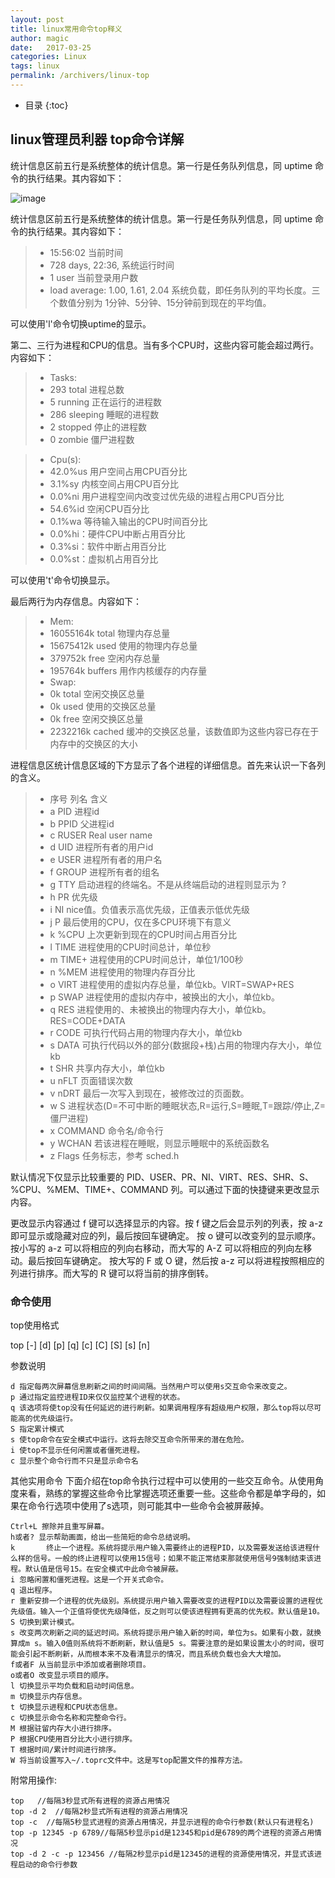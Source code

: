 ```yaml
---
layout: post
title: linux常用命令top释义
author: magic
date:   2017-03-25
categories: Linux
tags: linux
permalink: /archivers/linux-top
---
```

* 目录
{:toc}

## linux管理员利器	top命令详解
统计信息区前五行是系统整体的统计信息。第一行是任务队列信息，同 uptime 命令的执行结果。其内容如下：
<!--more-->
![image](http://magic5650.github.io/assets/image/top.png)

统计信息区前五行是系统整体的统计信息。第一行是任务队列信息，同 uptime 命令的执行结果。其内容如下：
 
>* 15:56:02 当前时间
>* 728 days, 22:36, 系统运行时间
>* 1 user 当前登录用户数
>* load average: 1.00, 1.61, 2.04 系统负载，即任务队列的平均长度。三个数值分别为 1分钟、5分钟、15分钟前到现在的平均值。

可以使用'l'命令切换uptime的显示。

第二、三行为进程和CPU的信息。当有多个CPU时，这些内容可能会超过两行。内容如下：

>* Tasks: 
>* 293 total 进程总数
>* 5 running 正在运行的进程数
>* 286 sleeping 睡眠的进程数
>* 2 stopped 停止的进程数
>* 0 zombie 僵尸进程数

>* Cpu(s): 
>* 42.0%us 用户空间占用CPU百分比
>* 3.1%sy 内核空间占用CPU百分比
>* 0.0%ni 用户进程空间内改变过优先级的进程占用CPU百分比
>* 54.6%id 空闲CPU百分比
>* 0.1%wa 等待输入输出的CPU时间百分比
>* 0.0%hi：硬件CPU中断占用百分比
>* 0.3%si：软件中断占用百分比
>* 0.0%st：虚拟机占用百分比

可以使用't'命令切换显示。

最后两行为内存信息。内容如下：

>* Mem:  
>* 16055164k total  物理内存总量
>* 15675412k used 使用的物理内存总量
>* 379752k free 空闲内存总量
>* 195764k buffers 用作内核缓存的内存量
>* Swap:
>* 0k total 空闲交换区总量
>* 0k used 使用的交换区总量
>* 0k free 空闲交换区总量
>* 2232216k cached 缓冲的交换区总量，该数值即为这些内容已存在于内存中的交换区的大小

进程信息区统计信息区域的下方显示了各个进程的详细信息。首先来认识一下各列的含义。

>* 序号  列名    含义
>* a    PID     进程id
>* b    PPID    父进程id
>* c    RUSER   Real user name
>* d    UID     进程所有者的用户id
>* e    USER    进程所有者的用户名
>* f    GROUP   进程所有者的组名
>* g    TTY     启动进程的终端名。不是从终端启动的进程则显示为 ?
>* h    PR      优先级
>* i    NI      nice值。负值表示高优先级，正值表示低优先级
>* j    P       最后使用的CPU，仅在多CPU环境下有意义
>* k    %CPU    上次更新到现在的CPU时间占用百分比
>* l    TIME    进程使用的CPU时间总计，单位秒
>* m    TIME+   进程使用的CPU时间总计，单位1/100秒
>* n    %MEM    进程使用的物理内存百分比
>* o    VIRT    进程使用的虚拟内存总量，单位kb。VIRT=SWAP+RES
>* p    SWAP    进程使用的虚拟内存中，被换出的大小，单位kb。
>* q    RES     进程使用的、未被换出的物理内存大小，单位kb。RES=CODE+DATA
>* r    CODE    可执行代码占用的物理内存大小，单位kb
>* s    DATA    可执行代码以外的部分(数据段+栈)占用的物理内存大小，单位kb
>* t    SHR     共享内存大小，单位kb
>* u    nFLT    页面错误次数
>* v    nDRT    最后一次写入到现在，被修改过的页面数。
>* w    S       进程状态(D=不可中断的睡眠状态,R=运行,S=睡眠,T=跟踪/停止,Z=僵尸进程)
>* x    COMMAND 命令名/命令行
>* y    WCHAN   若该进程在睡眠，则显示睡眠中的系统函数名
>* z    Flags   任务标志，参考 sched.h

默认情况下仅显示比较重要的 PID、USER、PR、NI、VIRT、RES、SHR、S、%CPU、%MEM、TIME+、COMMAND 列。可以通过下面的快捷键来更改显示内容。 

更改显示内容通过 f 键可以选择显示的内容。按 f 键之后会显示列的列表，按 a-z 即可显示或隐藏对应的列，最后按回车键确定。 
按 o 键可以改变列的显示顺序。按小写的 a-z 可以将相应的列向右移动，而大写的 A-Z 可以将相应的列向左移动。最后按回车键确定。 
按大写的 F 或 O 键，然后按 a-z 可以将进程按照相应的列进行排序。而大写的 R 键可以将当前的排序倒转。

### 命令使用

top使用格式

top [-] [d] [p] [q] [c] [C] [S] [s]  [n]

参数说明
```
d 指定每两次屏幕信息刷新之间的时间间隔。当然用户可以使用s交互命令来改变之。 
p 通过指定监控进程ID来仅仅监控某个进程的状态。 
q 该选项将使top没有任何延迟的进行刷新。如果调用程序有超级用户权限，那么top将以尽可能高的优先级运行。 
S 指定累计模式 
s 使top命令在安全模式中运行。这将去除交互命令所带来的潜在危险。 
i 使top不显示任何闲置或者僵死进程。 
c 显示整个命令行而不只是显示命令名 
```

其他实用命令
下面介绍在top命令执行过程中可以使用的一些交互命令。从使用角度来看，熟练的掌握这些命令比掌握选项还重要一些。这些命令都是单字母的，如果在命令行选项中使用了s选项，则可能其中一些命令会被屏蔽掉。

```
Ctrl+L 擦除并且重写屏幕。 
h或者? 显示帮助画面，给出一些简短的命令总结说明。 
k       终止一个进程。系统将提示用户输入需要终止的进程PID，以及需要发送给该进程什么样的信号。一般的终止进程可以使用15信号；如果不能正常结束那就使用信号9强制结束该进程。默认值是信号15。在安全模式中此命令被屏蔽。 
i 忽略闲置和僵死进程。这是一个开关式命令。 
q 退出程序。 
r 重新安排一个进程的优先级别。系统提示用户输入需要改变的进程PID以及需要设置的进程优先级值。输入一个正值将使优先级降低，反之则可以使该进程拥有更高的优先权。默认值是10。 
S 切换到累计模式。 
s 改变两次刷新之间的延迟时间。系统将提示用户输入新的时间，单位为s。如果有小数，就换算成m s。输入0值则系统将不断刷新，默认值是5 s。需要注意的是如果设置太小的时间，很可能会引起不断刷新，从而根本来不及看清显示的情况，而且系统负载也会大大增加。 
f或者F 从当前显示中添加或者删除项目。 
o或者O 改变显示项目的顺序。 
l 切换显示平均负载和启动时间信息。 
m 切换显示内存信息。 
t 切换显示进程和CPU状态信息。 
c 切换显示命令名称和完整命令行。 
M 根据驻留内存大小进行排序。 
P 根据CPU使用百分比大小进行排序。 
T 根据时间/累计时间进行排序。 
W 将当前设置写入~/.toprc文件中。这是写top配置文件的推荐方法。
```

附常用操作:

```
top   //每隔3秒显式所有进程的资源占用情况
top -d 2  //每隔2秒显式所有进程的资源占用情况
top -c  //每隔5秒显式进程的资源占用情况，并显示进程的命令行参数(默认只有进程名)
top -p 12345 -p 6789//每隔5秒显示pid是12345和pid是6789的两个进程的资源占用情况
top -d 2 -c -p 123456 //每隔2秒显示pid是12345的进程的资源使用情况，并显式该进程启动的命令行参数
```